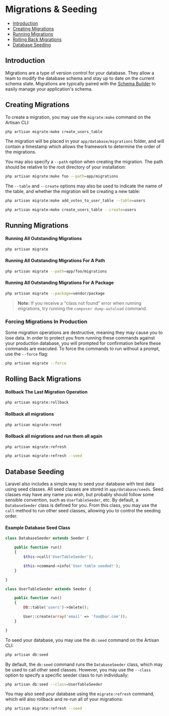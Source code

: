 # Migrations & Seeding

- [Introduction](#introduction)
- [Creating Migrations](#creating-migrations)
- [Running Migrations](#running-migrations)
- [Rolling Back Migrations](#rolling-back-migrations)
- [Database Seeding](#database-seeding)

<a name="introduction"></a>
## Introduction

Migrations are a type of version control for your database. They allow a team to modify the database schema and stay up to date on the current schema state. Migrations are typically paired with the [Schema Builder](/docs/schema) to easily manage your application's schema.

<a name="creating-migrations"></a>
## Creating Migrations

To create a migration, you may use the `migrate:make` command on the Artisan CLI:

```bash
php artisan migrate:make create_users_table
```

The migration will be placed in your `app/database/migrations` folder, and will contain a timestamp which allows the framework to determine the order of the migrations.

You may also specify a `--path` option when creating the migration. The path should be relative to the root directory of your installation:

```bash
php artisan migrate:make foo --path=app/migrations
```

The `--table` and `--create` options may also be used to indicate the name of the table, and whether the migration will be creating a new table:

```bash
php artisan migrate:make add_votes_to_user_table --table=users

php artisan migrate:make create_users_table --create=users
```

<a name="running-migrations"></a>
## Running Migrations

#### Running All Outstanding Migrations

```bash
php artisan migrate
```

#### Running All Outstanding Migrations For A Path

```bash
php artisan migrate --path=app/foo/migrations
```

#### Running All Outstanding Migrations For A Package

```bash
php artisan migrate --package=vendor/package
```

> **Note:** If you receive a "class not found" error when running migrations, try running the `composer dump-autoload` command.

### Forcing Migrations In Production

Some migration operations are destructive, meaning they may cause you to lose data. In order to protect you from running these commands against your production database, you will prompted for confirmation before these commands are executed. To force the commands to run without a prompt, use the `--force` flag:

```bash
php artisan migrate --force
```

<a name="rolling-back-migrations"></a>
## Rolling Back Migrations

#### Rollback The Last Migration Operation

```bash
php artisan migrate:rollback
```

#### Rollback all migrations

```bash
php artisan migrate:reset
```

#### Rollback all migrations and run them all again

```bash
php artisan migrate:refresh

php artisan migrate:refresh --seed
```

<a name="database-seeding"></a>
## Database Seeding

Laravel also includes a simple way to seed your database with test data using seed classes. All seed classes are stored in `app/database/seeds`. Seed classes may have any name you wish, but probably should follow some sensible convention, such as `UserTableSeeder`, etc. By default, a `DatabaseSeeder` class is defined for you. From this class, you may use the `call` method to run other seed classes, allowing you to control the seeding order.

#### Example Database Seed Class

```php
class DatabaseSeeder extends Seeder {

	public function run()
	{
		$this->call('UserTableSeeder');

		$this->command->info('User table seeded!');
	}

}

class UserTableSeeder extends Seeder {

	public function run()
	{
		DB::table('users')->delete();

		User::create(array('email' => 'foo@bar.com'));
	}

}
```

To seed your database, you may use the `db:seed` command on the Artisan CLI:

```bash
php artisan db:seed
```

By default, the `db:seed` command runs the `DatabaseSeeder` class, which may be used to call other seed classes. However, you may use the `--class` option to specify a specific seeder class to run individually:

```bash
php artisan db:seed --class=UserTableSeeder
```

You may also seed your database using the `migrate:refresh` command, which will also rollback and re-run all of your migrations:

```bash
php artisan migrate:refresh --seed
```
